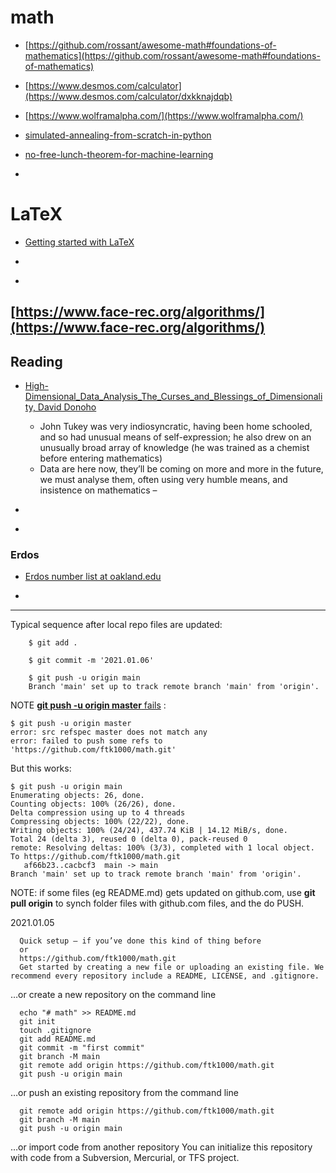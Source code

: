 # math

* [https://github.com/rossant/awesome-math#foundations-of-mathematics](https://github.com/rossant/awesome-math#foundations-of-mathematics)<br>

* [https://www.desmos.com/calculator](https://www.desmos.com/calculator/dxkknajdqb)

* [https://www.wolframalpha.com/](https://www.wolframalpha.com/)

* [simulated-annealing-from-scratch-in-python](https://machinelearningmastery.com/simulated-annealing-from-scratch-in-python/)

* [no-free-lunch-theorem-for-machine-learning](https://machinelearningmastery.com/no-free-lunch-theorem-for-machine-learning/)

* []()

# LaTeX
* [Getting started with LaTeX](https://math.vanderbilt.edu/bohmanar/latex.html)

* []()

* []()
 
## [https://www.face-rec.org/algorithms/](https://www.face-rec.org/algorithms/)

## Reading

* [High-Dimensional_Data_Analysis_The_Curses_and_Blessings_of_Dimensionality, David Donoho](https://www.researchgate.net/publication/220049061_High-Dimensional_Data_Analysis_The_Curses_and_Blessings_of_Dimensionality)
   * John Tukey was very indiosyncratic, having been home schooled, and so had unusual means of self-expression; he also drew on an unusually
broad array of knowledge (he was trained as a chemist before entering mathematics)
   * Data are here now, they’ll be coming on more and more in the future, we must analyse them, often using very humble means, and insistence on mathematics
–

* []()

* []()

### Erdos

* [Erdos number list at oakland.edu](https://oakland.edu/enp/thedata/erdos1/)

* []()

---------

Typical sequence after local repo files are updated:

		$ git add .

		$ git commit -m '2021.01.06'

		$ git push -u origin main
		Branch 'main' set up to track remote branch 'main' from 'origin'.



NOTE [**git push -u origin master** fails](https://stackoverflow.com/questions/60660765/error-failed-to-push-some-refs-to-https-github-com) : 

	$ git push -u origin master
	error: src refspec master does not match any
	error: failed to push some refs to 'https://github.com/ftk1000/math.git'

But this works:

	$ git push -u origin main
	Enumerating objects: 26, done.
	Counting objects: 100% (26/26), done.
	Delta compression using up to 4 threads
	Compressing objects: 100% (22/22), done.
	Writing objects: 100% (24/24), 437.74 KiB | 14.12 MiB/s, done.
	Total 24 (delta 3), reused 0 (delta 0), pack-reused 0
	remote: Resolving deltas: 100% (3/3), completed with 1 local object.
	To https://github.com/ftk1000/math.git
	   af66b23..cacbcf3  main -> main
	Branch 'main' set up to track remote branch 'main' from 'origin'.

NOTE: if some files (eg README.md) gets updated on github.com, use **git pull origin** to synch folder files with github.com files, and the do PUSH.


2021.01.05

      Quick setup — if you’ve done this kind of thing before
      or	
      https://github.com/ftk1000/math.git
      Get started by creating a new file or uploading an existing file. We recommend every repository include a README, LICENSE, and .gitignore.

…or create a new repository on the command line

      echo "# math" >> README.md
      git init
	  touch .gitignore
      git add README.md
      git commit -m "first commit"
      git branch -M main
      git remote add origin https://github.com/ftk1000/math.git
      git push -u origin main
                
…or push an existing repository from the command line

      git remote add origin https://github.com/ftk1000/math.git
      git branch -M main
      git push -u origin main

…or import code from another repository
You can initialize this repository with code from a Subversion, Mercurial, or TFS project.

